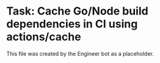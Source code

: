 # Task: Cache Go/Node build dependencies in CI using actions/cache
This file was created by the Engineer bot as a placeholder.
